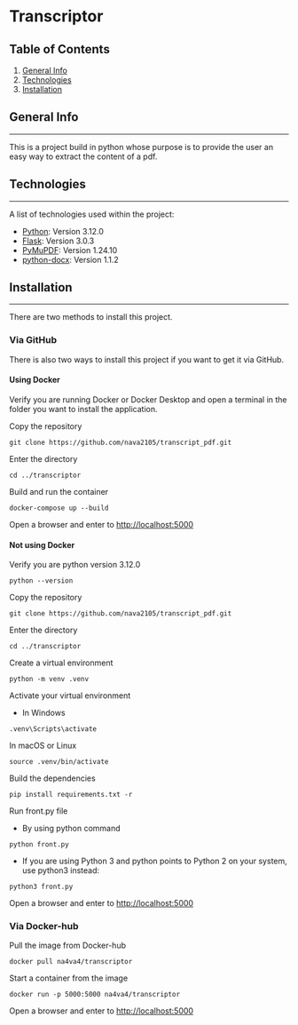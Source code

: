 # Transcriptor
## Table of Contents
1. [General Info](#general-info)
2. [Technologies](#technologies)
3. [Installation](#installation)
## General Info
***
This is a project build in python whose purpose is to provide the user an easy way to extract the content of a pdf.
## Technologies
***
A list of technologies used within the project:
* [Python](https://www.python.org): Version 3.12.0
* [Flask](https://flask.palletsprojects.com/en/stable/): Version 3.0.3
* [PyMuPDF](https://pymupdf.readthedocs.io/en/latest/): Version 1.24.10
* [python-docx](https://python-docx.readthedocs.io/en/latest/): Version 1.1.2
## Installation
***
There are two methods to install this project.
### Via GitHub
There is also two ways to install this project if you want to get it via GitHub.
#### Using Docker
Verify you are running Docker or Docker Desktop and open a terminal in the folder you want to install the application.

Copy the repository
```
git clone https://github.com/nava2105/transcript_pdf.git
```
Enter the directory
```
cd ../transcriptor
```
Build and run the container
```
docker-compose up --build
```
Open a browser and enter to
[http://localhost:5000](http://localhost:5000)
#### Not using Docker
Verify you are python version 3.12.0
```
python --version
```
Copy the repository
```
git clone https://github.com/nava2105/transcript_pdf.git
```
Enter the directory
```
cd ../transcriptor
```
Create a virtual environment
```
python -m venv .venv
```
Activate your virtual environment
* In Windows
```
.venv\Scripts\activate
```
In macOS or Linux
```
source .venv/bin/activate
```
Build the dependencies
```
pip install requirements.txt -r
```
Run front.py file
* By using python command
```
python front.py
```
* If you are using Python 3 and python points to Python 2 on your system, use python3 instead:
```
python3 front.py
```
Open a browser and enter to
[http://localhost:5000](http://localhost:5000)
### Via Docker-hub
Pull the image from Docker-hub
```
docker pull na4va4/transcriptor
```
Start a container from the image
```
docker run -p 5000:5000 na4va4/transcriptor
```
Open a browser and enter to
[http://localhost:5000](http://localhost:5000)
